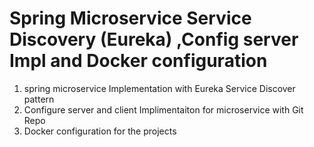 # Spring Microservice Service Discovery (Eureka) ,Config server Impl and Docker configuration

  1. spring microservice Implementation with Eureka Service Discover pattern
  2. Configure server and client Implimentaiton for microservice with Git Repo
  3. Docker configuration for the projects

